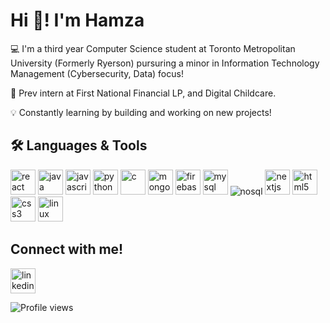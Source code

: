 # Hi 👋! I'm Hamza

💻 I'm a third year Computer Science student at Toronto Metropolitan University (Formerly Ryerson) pursuring a minor in Information Technology Management (Cybersecurity, Data) focus!

🏢 Prev intern at First National Financial LP, and Digital Childcare.

💡 Constantly learning by building and working on new projects! 


## 🛠️ Languages & Tools  

<p align="left"> 
  <img src="https://cdn.jsdelivr.net/gh/devicons/devicon/icons/react/react-original.svg" alt="react" width="40" height="40"/>

  <img src="https://cdn.jsdelivr.net/gh/devicons/devicon/icons/java/java-original.svg" alt="java" width="40" height="40"/>
  
  <img src="https://cdn.jsdelivr.net/gh/devicons/devicon/icons/javascript/javascript-original.svg" alt="javascript" width="40" height="40"/>
  
  <img src="https://cdn.jsdelivr.net/gh/devicons/devicon/icons/python/python-original.svg" alt="python" width="40" height="40"/>
  
  <img src="https://cdn.jsdelivr.net/gh/devicons/devicon/icons/c/c-original.svg" alt="c" width="40" height="40"/>
  
  <img src="https://cdn.jsdelivr.net/gh/devicons/devicon/icons/mongodb/mongodb-original.svg" alt="mongodb" width="40" height="40"/>

  <img src="https://cdn.jsdelivr.net/gh/devicons/devicon/icons/firebase/firebase-plain.svg" alt="firebase" width="40" height="40"/>
  
  <img src="https://cdn.jsdelivr.net/gh/devicons/devicon/icons/mysql/mysql-original.svg" alt="mysql" width="40" height="40"/>

  <img src="https://img.shields.io/badge/NoSQL-4DB33D?style=for-the-badge&logo=database&logoColor=white" alt="nosql"/>
  
  <img src="https://cdn.jsdelivr.net/gh/devicons/devicon/icons/nextjs/nextjs-original.svg" alt="nextjs" width="40" height="40"/>
  
  <img src="https://cdn.jsdelivr.net/gh/devicons/devicon/icons/html5/html5-original.svg" alt="html5" width="40" height="40"/>
  
  <img src="https://cdn.jsdelivr.net/gh/devicons/devicon/icons/css3/css3-original.svg" alt="css3" width="40" height="40"/>

  <img src="https://cdn.jsdelivr.net/gh/devicons/devicon/icons/linux/linux-original.svg" alt="linux" width="40" height="40"/>
</p>

## Connect with me!

<a href="https://www.linkedin.com/in/hamzayalcin/" target="_blank">
  <img src="https://cdn.jsdelivr.net/gh/devicons/devicon/icons/linkedin/linkedin-original.svg" alt="linkedin" width="40" height="40"/>
</a>

<p align="left"> 
  <img src="https://komarev.com/ghpvc/?username=hamza-yalcin&color=blue&style=for-the-badge" alt="Profile views"/>
</p>


